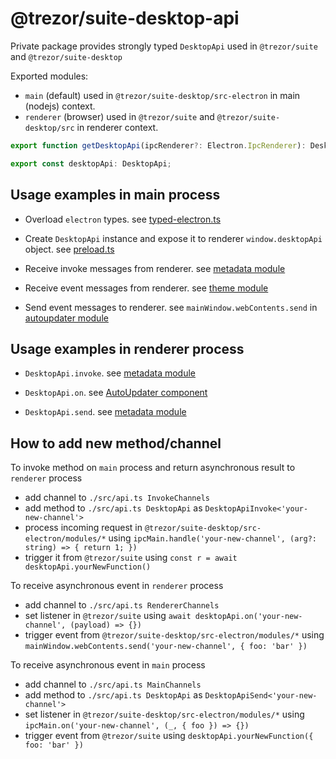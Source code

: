 # @trezor/suite-desktop-api

Private package provides strongly typed `DesktopApi` used in `@trezor/suite` and `@trezor/suite-desktop`

Exported modules:

- `main` (default) used in `@trezor/suite-desktop/src-electron` in main (nodejs) context.
- `renderer` (browser) used in `@trezor/suite` and `@trezor/suite-desktop/src` in renderer context.

```javascript
export function getDesktopApi(ipcRenderer?: Electron.IpcRenderer): DesktopApi;

export const desktopApi: DesktopApi;
```

## Usage examples in main process

- Overload `electron` types. see [typed-electron.ts](../suite-desktop/src-electron/typed-electron.ts)

- Create `DesktopApi` instance and expose it to renderer `window.desktopApi` object. see [preload.ts](../suite-desktop/src-electron/preload.ts)

- Receive invoke messages from renderer. see [metadata module](../suite-desktop/src-electron/modules/metadata.ts)

- Receive event messages from renderer. see [theme module](../suite-desktop/src-electron/modules/theme.ts)

- Send event messages to renderer. see `mainWindow.webContents.send` in [autoupdater module](../suite-desktop/src-electron/modules/auto-updater.ts)

## Usage examples in renderer process

- `DesktopApi.invoke`. see [metadata module](../suite/src/services/suite/metadata/FileSystemProvider.ts)

- `DesktopApi.on`. see [AutoUpdater component](../suite-desktop/src/support/DesktopUpdater.tsx)

- `DesktopApi.send`. see [metadata module](../suite-desktop/src-electron/src/index.ts)

## How to add new method/channel

To invoke method on `main` process and return asynchronous result to `renderer` process
- add channel to `./src/api.ts InvokeChannels`
- add method to `./src/api.ts DesktopApi` as `DesktopApiInvoke<'your-new-channel'>` 
- process incoming request in `@trezor/suite-desktop/src-electron/modules/*` using `ipcMain.handle('your-new-channel', (arg?: string) => { return 1; })`
- trigger it from `@trezor/suite` using `const r = await desktopApi.yourNewFunction()`

To receive asynchronous event in `renderer` process 
- add channel to `./src/api.ts RendererChannels`
- set listener in `@trezor/suite` using `await desktopApi.on('your-new-channel', (payload) => {})`
- trigger event from `@trezor/suite-desktop/src-electron/modules/*` using `mainWindow.webContents.send('your-new-channel', { foo: 'bar' })`

To receive asynchronous event in `main` process 
- add channel to `./src/api.ts MainChannels`
- add method to `./src/api.ts DesktopApi` as `DesktopApiSend<'your-new-channel'>`
- set listener in `@trezor/suite-desktop/src-electron/modules/*` using `ipcMain.on('your-new-channel', (_, { foo }) => {})`
- trigger event from `@trezor/suite` using `desktopApi.yourNewFunction({ foo: 'bar' })`

